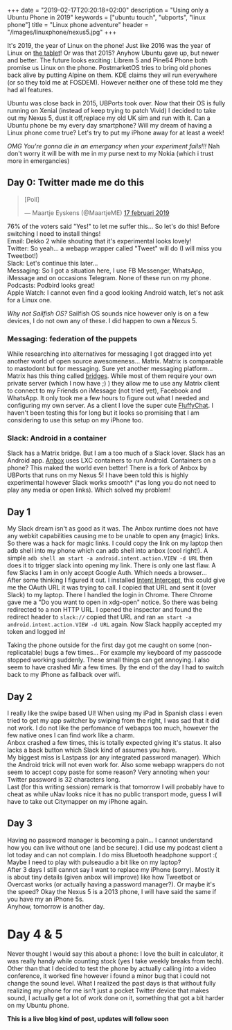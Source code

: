 +++
date = "2019-02-17T20:20:18+02:00"
description = "Using only a Ubuntu Phone in 2019"
keywords = ["ubuntu touch", "ubports", "linux phone"]
title = "Linux phone adventure"
header = "/images/linuxphone/nexus5.jpg"
+++

It's 2019, the year of Linux on the phone! Just like 2016 was the year of Linux on [the tablet](https://eyskens.me/aquaris-m10-hd-ubuntu-edition-review/)! Or was that 2015? Anyhow Ubuntu gave up, but newer and better. The future looks exciting: Librem 5 and Pine64 Phone both promise us Linux on the phone. PostmarketOS tries to bring old phones back alive by putting Alpine on them. KDE claims they wil run everywhere (or so they told me at FOSDEM). However neither one of these told me they had all features.

Ubuntu was close back in 2015, UBPorts took over. Now that their OS is fully running on Xenial (instead of keep trying to patch Vivid) I decided to take out my Nexus 5, dust it off,replace my old UK sim and run with it. Can a Ubuntu phone be my every day smartphone? Will my dream of having a Linux phone come true? Let's try to put my iPhone away for at least a week!

*OMG You're gonna die in an emergancy when your experiment fails!!!* Nah don't worry it will be with me in my purse next to my Nokia (which i trust more in emergancies)

## Day 0: Twitter made me do this
<blockquote class="twitter-tweet" data-lang="nl"><p lang="en" dir="ltr">[Poll]</p>&mdash; Maartje Eyskens (@MaartjeME) <a href="https://twitter.com/MaartjeME/status/1097061620570836993?ref_src=twsrc%5Etfw">17 februari 2019</a></blockquote>
<script async src="https://platform.twitter.com/widgets.js" charset="utf-8"></script>

76% of the voters said "Yes!" to let me suffer this... So let's do this! Before switching I need to install things!  
Email: Dekko 2 while shouting that it's experimental looks lovely!  
Twitter: So yeah... a webapp wrapper called "Tweet" will do (I will miss you Tweetbot!)  
Slack: Let's continue this later...  
Messaging: So I got a situation here, I use FB Messenger, WhatsApp, iMessage and on occasions Telegram. None of these run on my phone.  
Podcasts: Podbird looks great!  
Apple Watch: I cannot even find a good looking Android watch, let's not ask for a Linux one.  

*Why not Sailfish OS?* Sailfish OS sounds nice however only is on a few devices, I do not own any of these. I did happen to own a Nexus 5.

### Messaging: federation of the puppets
While researching into alternatives for messaging I got dragged into yet another world of open source awesomeness... Matrix. Matrix is comparable to mastodont but for messaging.
Sure yet another messaging platform... Matrix has this thing called [bridges](https://matrix.org/docs/projects/bridges). While most of them require your own private server (which I now have ;) ) they allow me to use any Matrix client to connect to my Friends on iMessage (not tried yet), Facebook and WhatsApp. It only took me a few hours to figure out what I needed and configuring my own server. As a client I love the super cute [FluffyChat](https://open-store.io/app/fluffychat.christianpauly). I haven't been testing this for long but it looks so promising that I am considering to use this setup on my iPhone too.

### Slack: Android in a container
Slack has a Matrix bridge. But I am a too much of a Slack lover. Slack has an Android app. [Anbox](https://github.com/anbox/anbox) uses LXC containers to run Android.
Containers on a phone? This maked the world even better! There is a fork of Anbox by UBPorts that runs on my Nexus 5! I have been told this is highly experimental however Slack works smooth* (*as long you do not need to play any media or open links). Which solved my problem!

## Day 1
My Slack dream isn't as good as it was. The Anbox runtime does not have any webkit capabilities causing me to be unable to open any (magic) links. So there was a hack for magic links. I could copy the link on my laptop then adb shell into my phone which can adb shell into anbox (cool right!). A simple `adb shell am start -a android.intent.action.VIEW -d URL` then does it to trigger slack into opening my link. There is only one last flaw. A few Slacks I am in only accept Google Auth. Which needs a browser...  
After some thinking I figured it out. I installed [Intent Intercept](https://f-droid.org/en/packages/de.k3b.android.intentintercept/), this could give me the OAuth URL it was trying to call. I copied that URL and sent it (over Slack) to my laptop. There I handled the login in Chrome. There Chrome gave me a "Do you want to open in xdg-open" notice. So there was being redirected to a non HTTP URL. I opened the inspector and found the redirect header to `slack://` copied that URL and ran `am start -a android.intent.action.VIEW -d URL` again. Now Slack happily accepted my token and logged in!  

Taking the phone outside for the first day got me caught on some (non-replicatable) bugs a few times... For example my keyboard of my passcode stopped working suddenly. These small things can get annoying. I also seem to have crashed Mir a few times. By the end of the day I had to switch back to my iPhone as fallback over wifi.

## Day 2
I really like the swipe based UI! When using my iPad in Spanish class i even tried to get my app switcher by swiping from the right, I was sad that it did not work. I do not like the perfomance of webapps too much, however the few native ones I can find work like a charm.  
Anbox crashed a few times, this is totally expected giving it's status. It also lacks a back button which Slack kind of assumes you have.  
My biggest miss is Lastpass (or any integrated password manager). Which the Android trick will not even work for. Also some webapp wrappers do not seem to accept copy paste for some reason? Very annoting when your Twitter password is 32 characters long.  
Last (for this writing session) remark is that tomorrow I will probably have to cheat as while uNav looks nice it has no public transport mode, guess I will have to take out Citymapper on my iPhone again.

## Day 3
Having no password manager is becoming a pain... I cannot understand how you can live without one (and be secure). I did use my podcast client a lot today and can not complain. I do miss Bluetooth headphone support :( Maybe I need to play with pulseaudio a bit like on my laptop?  
After 3 days I still cannot say I want to replace my iPhone (sorry). Mostly it is about tiny details (given anbox will improve) like how Tweetbot or Overcast works (or actually having a password manager?). Or maybe it's the speed? Okay the Nexus 5 is a 2013 phone, I will have said the same if you have my an iPhone 5s.  
Anyhow, tomorrow is another day. 

# Day 4 & 5
Never thought I would say this about a phone: I love the built in calculator, it was really handy while counting stock (yes I take weekly breaks from tech). Other than that I decided to test the phone by actually calling into a video conference, it worked fine however i found a minor bug that i could not change the sound level. What I realized the past days is that without fully realizing my phone for me isn't just a pocket Twitter device that makes sound, I actually get a lot of work done on it, something that got a bit harder on my Ubuntu phone. 

**This is a live blog kind of post, updates will follow soon**